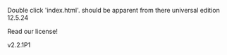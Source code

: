 Double click 'index.html'. should be apparent from there
universal edition
12.5.24

Read our license!

v2.2.1P1
